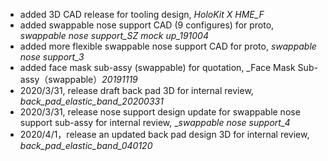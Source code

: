 * added 3D CAD release for tooling design, _HoloKit X HME_F_
* added swappable nose support CAD (9 configures) for proto, _swappable nose support_SZ mock up_191004_
* added more flexible swappable nose support CAD for proto, _swappable nose support_3_
* added face mask sub-assy (swappable) for quotation, _Face Mask Sub-assy（swappable）_20191119_
* 2020/3/31, release draft back pad 3D for internal review, _back_pad_elastic_band_20200331_
* 2020/3/31, release nose support design update for swappable nose support sub-assy for internal review, __swappable nose support_4_
* 2020/4/1，release an updated back pad design 3D for internal review, _back_pad_elastic_band_040120_